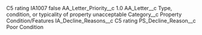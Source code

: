 <?xml version="1.0" encoding="UTF-8"?>
<CustomMetadata xmlns="http://soap.sforce.com/2006/04/metadata" xmlns:xsi="http://www.w3.org/2001/XMLSchema-instance" xmlns:xsd="http://www.w3.org/2001/XMLSchema">
    <description>C5 rating</description>
    <label>IA1007</label>
    <protected>false</protected>
    <values>
        <field>AA_Letter_Priority__c</field>
        <value xsi:type="xsd:double">1.0</value>
    </values>
    <values>
        <field>AA_Letter__c</field>
        <value xsi:type="xsd:string">Type, condition, or typicality of property unacceptable</value>
    </values>
    <values>
        <field>Category__c</field>
        <value xsi:type="xsd:string">Property Condition/Features</value>
    </values>
    <values>
        <field>IA_Decline_Reasons__c</field>
        <value xsi:type="xsd:string">C5 rating</value>
    </values>
    <values>
        <field>PS_Decline_Reason__c</field>
        <value xsi:type="xsd:string">Poor Condition</value>
    </values>
</CustomMetadata>
